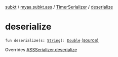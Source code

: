 [subkt](../../index.md) / [myaa.subkt.ass](../index.md) / [TimerSerializer](index.md) / [deserialize](./deserialize.md)

# deserialize

`fun deserialize(s: `[`String`](https://kotlinlang.org/api/latest/jvm/stdlib/kotlin/-string/index.html)`): `[`Double`](https://kotlinlang.org/api/latest/jvm/stdlib/kotlin/-double/index.html) [(source)](https://github.com/Myaamori/SubKt/blob/0.1.13/src/main/kotlin/myaa/subkt/ass/parser.kt#L768)

Overrides [ASSSerializer.deserialize](../-a-s-s-serializer/deserialize.md)

